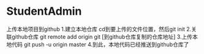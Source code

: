 # StudentAdmin
上传本地项目到github
1.建立本地仓库 cd到要上传的文件位置，然后git init
2.关联github仓库 git remote add origin git [到github仓库复制的仓库地址]
3.上传本地代码 git push -u origin master
4.到此，本地代码已经推送到github仓库了
